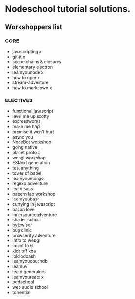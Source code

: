 # Nodeschool tutorial solutions.

## Workshoppers list

### CORE
- javascripting x
- git-it x
- scope chains & closures
- elementary electron
- learnyounode x
- how to npm x
- stream-adventure
- how to markdown x

### ELECTIVES
- functional javascript
- level me up scotty
- expressworks
- make me hapi
- promise it won't hurt
- async you
- NodeBot workshop
- going native
- planet proto x
- webgl workshop
- ESNext generation
- test anything
- tower of babel
- learnyoumongo
- regexp adventure
- learn sass
- pattern lab workshop
- learnyoubash
- currying in javascript
- bacon love
- innersourceadventure
- shader school
- bytewiser
- bug clinic
- browserify adventure
- intro to webgl
- count to 6
- kick off koa
- lololodoash
- learnyoucouchdb
- learnuv
- learn generators
- learnyoureact x
- perfschool
- web audio school
- torrential
